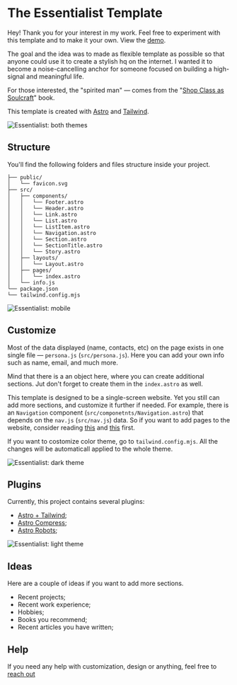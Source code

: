 # The Essentialist Template

Hey! Thank you for your interest in my work. Feel free to experiment with this template and to make it your own. View the [demo](https://essentialist-nine.vercel.app/).

The goal and the idea was to made as flexible template as possible so that anyone could use it to create a stylish hq on the internet. I wanted it to become a noise-cancelling anchor for someone focused on building a high-signal and meaningful life. 

For those interested, the "spirited man" — comes from the "[Shop Class as Soulcraft](https://www.amazon.com/Shop-Class-Soulcraft-Inquiry-Value/dp/0143117467?keywords=soulcraft&qid=1700379052&sr=8-3)" book. 

This template is created with [Astro](https://astro.build/) and [Tailwind](https://tailwindcss.com/).

![Essentialist: both themes](/public/two-themes.webp)

## Structure
You'll find the following folders and files structure inside your project. 

```text
├── public/
│   └── favicon.svg
├── src/
│   ├── components/
│   │   └── Footer.astro
│   │   └── Header.astro
│   │   └── Link.astro
│   │   └── List.astro
│   │   └── ListItem.astro
│   │   └── Navigation.astro
│   │   └── Section.astro
│   │   └── SectionTitle.astro
│   │   └── Story.astro
│   ├── layouts/
│   │   └── Layout.astro
│   ├── pages/
│   │   └── index.astro
│   └── info.js
└── package.json
└── tailwind.config.mjs
```
![Essentialist: mobile](/public/mobile.webp)

## Customize

Most of the data displayed (name, contacts, etc) on the page exists in one single file — `persona.js` (`src/persona.js`). Here you can add your own info such as name, email, and much more. 

Mind that there is a an object here, where you can create additional sections. Jut don't forget to create them in the `index.astro` as well.

This template is designed to be a single-screen website. Yet you still can add more sections, and customize it further if needed. For example, there is an `Navigation` component (`src/componetnts/Navigation.astro`) that depends on the `nav.js` (`src/nav.js`) data. So if you want to add pages to the website, consider reading [this](https://docs.astro.build/en/core-concepts/astro-pages/) and [this](https://docs.astro.build/en/core-concepts/routing/) first.

If you want to costomize color theme, go to `tailwind.config.mjs`. All the changes will be automaticall applied to the whole theme.

![Essentialist: dark theme](/public/e-dark.webp)

## Plugins
Currently, this project contains several plugins:
- [Astro + Tailwind](https://docs.astro.build/en/guides/integrations-guide/tailwind/);
- [Astro Compress](https://github.com/astro-community/AstroCompress#readme);
- [Astro Robots](https://github.com/alextim/astro-lib/tree/main/packages/astro-robots-txt#readme);

![Essentialist: light theme](/public/e-light.webp)

## Ideas
Here are a couple of ideas if you want to add more sections. 
- Recent projects;
- Recent work experience;
- Hobbies;
- Books you recommend;
- Recent articles you have written;

## Help
If you need any help with customization, design or anything, feel free to [reach out](mailto:shapeshifter@skiff.com)
